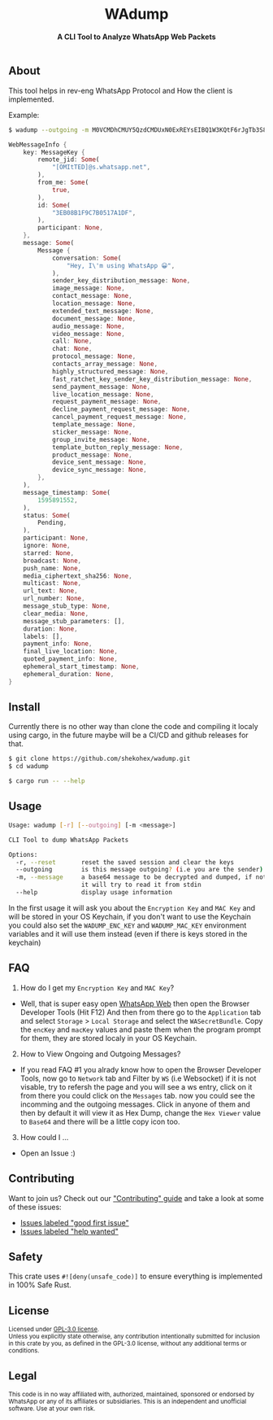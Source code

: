 <h1 align="center">WAdump</h1>
<div align="center">
  <strong>
    A CLI Tool to Analyze WhatsApp Web Packets
  </strong>
</div>

<br />

## About

This tool helps in rev-eng WhatsApp Protocol and How the client is implemented.

Example:

```bash
$ wadump --outgoing -m M0VCMDhCMUY5QzdCMDUxN0ExREYsEIBQ1W3KQtF6rJgTb3S81zDddfUUUBz7MNfCswrCXBgJQw/P10FLJvjucpPx9U7yUt2FA8aaY/8jvWDTItse0nOu1jRRjBDLuTb5JW8pUZoX7pvN0CeGeszd44v/+RG+JNbKbh1MDo7V9nPAYfTcJk4b23Hr8eHWpp3w+odw3fSXAk7fEB/mbL3vqZGTaDJdXbkst89oQSfZBu9Ynk344uan
```

```rust
WebMessageInfo {
    key: MessageKey {
        remote_jid: Some(
            "[OMItTED]@s.whatsapp.net",
        ),
        from_me: Some(
            true,
        ),
        id: Some(
            "3EB08B1F9C7B0517A1DF",
        ),
        participant: None,
    },
    message: Some(
        Message {
            conversation: Some(
                "Hey, I\'m using WhatsApp 😀",
            ),
            sender_key_distribution_message: None,
            image_message: None,
            contact_message: None,
            location_message: None,
            extended_text_message: None,
            document_message: None,
            audio_message: None,
            video_message: None,
            call: None,
            chat: None,
            protocol_message: None,
            contacts_array_message: None,
            highly_structured_message: None,
            fast_ratchet_key_sender_key_distribution_message: None,
            send_payment_message: None,
            live_location_message: None,
            request_payment_message: None,
            decline_payment_request_message: None,
            cancel_payment_request_message: None,
            template_message: None,
            sticker_message: None,
            group_invite_message: None,
            template_button_reply_message: None,
            product_message: None,
            device_sent_message: None,
            device_sync_message: None,
        },
    ),
    message_timestamp: Some(
        1595891552,
    ),
    status: Some(
        Pending,
    ),
    participant: None,
    ignore: None,
    starred: None,
    broadcast: None,
    push_name: None,
    media_ciphertext_sha256: None,
    multicast: None,
    url_text: None,
    url_number: None,
    message_stub_type: None,
    clear_media: None,
    message_stub_parameters: [],
    duration: None,
    labels: [],
    payment_info: None,
    final_live_location: None,
    quoted_payment_info: None,
    ephemeral_start_timestamp: None,
    ephemeral_duration: None,
}
```

## Install

Currently there is no other way than clone the code and compiling it localy using cargo, in the future maybe will be a CI/CD and github releases for that.

```bash
$ git clone https://github.com/shekohex/wadump.git
$ cd wadump
```

```bash
$ cargo run -- --help
```

## Usage

```bash
Usage: wadump [-r] [--outgoing] [-m <message>]

CLI Tool to dump WhatsApp Packets

Options:
  -r, --reset       reset the saved session and clear the keys
  --outgoing        is this message outgoing? (i.e you are the sender)
  -m, --message     a base64 message to be decrypted and dumped, if not provided
                    it will try to read it from stdin
  --help            display usage information
```

In the first usage it will ask you about the `Encryption Key` and `MAC Key` and will be stored in your OS Keychain, if you don't want to use the Keychain
you could also set the `WADUMP_ENC_KEY` and `WADUMP_MAC_KEY` environment variables and it will use them instead (even if there is keys stored in the keychain)

## FAQ

1. How do I get my `Encryption Key` and `MAC Key`?

- Well, that is super easy open [WhatsApp Web](https://web.whatsapp.com/) then open the Browser Developer Tools (Hit F12)
  And then from there go to the `Application` tab and select `Storage` > `Local Storage` and select the `WASecretBundle`.
  Copy the `encKey` and `macKey` values and paste them when the program prompt for them, they are stored localy in your OS Keychain.

2. How to View Ongoing and Outgoing Messages?

- If you read FAQ #1 you alrady know how to open the Browser Developer Tools, now go to `Network` tab and Filter by `WS` (i.e Websocket)
  if it is not visable, try to refersh the page and you will see a ws entry, click on it from there you could click on the `Messages` tab.
  now you could see the incomming and the outgoing messages.
  Click in anyone of them and then by default it will view it as Hex Dump, change the `Hex Viewer` value to `Base64` and there will be a little copy icon too.

3. How could I ...

- Open an Issue :)

## Contributing

Want to join us? Check out our ["Contributing" guide][contributing] and take a
look at some of these issues:

- [Issues labeled "good first issue"][good-first-issue]
- [Issues labeled "help wanted"][help-wanted]

[contributing]: https://github.com/shekohex/wadump/blob/master/.github/CONTRIBUTING.md
[good-first-issue]: https://github.com/shekohex/wadump/labels/good%20first%20issue
[help-wanted]: https://github.com/shekohex/wadump/labels/help%20wanted

## Safety

This crate uses `#![deny(unsafe_code)]` to ensure everything is implemented in
100% Safe Rust.

## License

<sup>
Licensed under <a href="LICENSE"> GPL-3.0 license</a>.
</sup>

<br/>

<sub>
Unless you explicitly state otherwise, any contribution intentionally submitted
for inclusion in this crate by you, as defined in the GPL-3.0 license, without any additional terms or conditions.
</sub>

## Legal

<sup>
This code is in no way affiliated with, authorized, maintained, sponsored or endorsed by WhatsApp or any of its affiliates or subsidiaries. This is an independent and unofficial software. Use at your own risk.
</sup>
